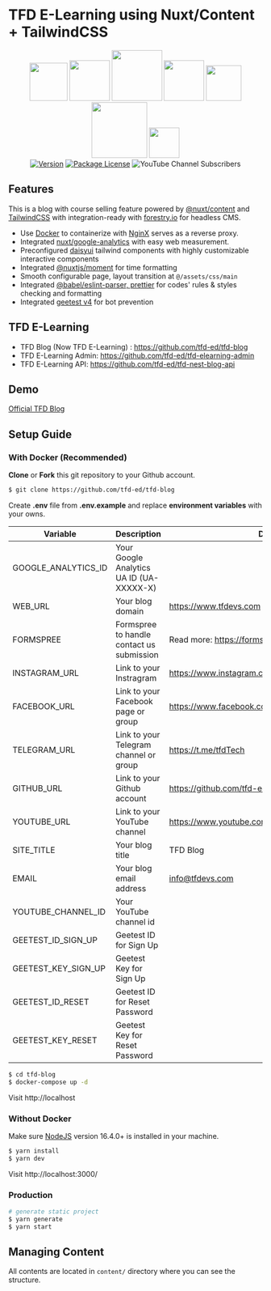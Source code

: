 <h1>TFD E-Learning using Nuxt/Content  + TailwindCSS
  <a  
    href="https://nestjs.com/"  
    target="blank"  
  ></a>
</h1>

<p align="center">  
<img src="https://img.shields.io/badge/docker-%230db7ed.svg?style=for-the-badge&logo=docker&logoColor=white" width="75">
<img src="https://img.shields.io/badge/node.js-%2343853D.svg?style=for-the-badge&logo=node.js&logoColor=white" width="80">  
<img src="https://img.shields.io/badge/javascript-%23323330.svg?style=for-the-badge&logo=javascript&logoColor=%23F7DF1E" width="100">  
<img src="https://img.shields.io/badge/ESLint-4B3263?style=for-the-badge&logo=eslint&logoColor=white" width="80">  
<img src="https://img.shields.io/badge/Nuxt-black?style=for-the-badge&logo=nuxt.js&logoColor=white" width="70">  
<img src="https://img.shields.io/badge/tailwindcss-%2338B2AC.svg?style=for-the-badge&logo=tailwind-css&logoColor=white" width="110">
<img src="https://img.shields.io/badge/-jest-%23C21325?style=for-the-badge&logo=jest&logoColor=white" width="60">  
<br/>
<a href="https://www.npmjs.com/package/nuxt" target="_blank"><img src="https://badgen.net/npm/v/nuxt" alt="Version" /></a>  
<a href="https://www.gnu.org/licenses/gpl-3.0" target="_blank"><img src="https://img.shields.io/badge/License-GPLv3-blue.svg" alt="Package License" /></a>  
<img alt="YouTube Channel Subscribers" src="https://img.shields.io/youtube/channel/subscribers/UCJHZ__wUxS9lgTZHMxpMJcQ?style=social">  
<br/>   
</p>

## Features

This is a blog with course selling feature powered by [@nuxt/content](https://content.nuxtjs.org/) and  [TailwindCSS](https://tailwindcss.com/)  with integration-ready with [forestry.io](https://forestry.io/) for headless CMS.

- Use [Docker](https://www.docker.com/) to containerize with [NginX](https://www.nginx.com/) serves as a reverse proxy.
- Integrated [nuxt/google-analytics](https://google-analytics.nuxtjs.org/) with easy web measurement.
- Preconfigured [daisyui](https://daisyui.com/) tailwind components with highly customizable interactive components
- Integrated [@nuxtjs/moment](https://www.npmjs.com/package/@nuxtjs/moment) for time formatting
- Smooth configurable page, layout transition at ``@/assets/css/main``
- Integrated [@babel/eslint-parser, prettier](https://www.npmjs.com/package/@babel/eslint-parser) for codes' rules & styles checking and formatting
- Integrated [geetest v4](https://www.geetest.com/en/) for bot prevention

## TFD E-Learning
- TFD Blog (Now TFD E-Learning) : https://github.com/tfd-ed/tfd-blog
- TFD E-Learning Admin: https://github.com/tfd-ed/tfd-elearning-admin
- TFD E-Learning API: https://github.com/tfd-ed/tfd-nest-blog-api

## Demo
[Official TFD Blog](https://tfdevs.com)

## Setup Guide
### With Docker (Recommended)
**Clone** or **Fork** this git repository to your Github account.
```bash  
$ git clone https://github.com/tfd-ed/tfd-blog  
````  
Create **.env** file from **.env.example** and replace **environment variables** with your owns.

| Variable  | Description                               | Default                                         |  
|---|-------------------------------------------|-------------------------------------------------|
| GOOGLE_ANALYTICS_ID  | Your Google Analytics UA ID (UA-XXXXX-X)  |                                                 | 
|  WEB_URL | Your blog domain                          | https://www.tfdevs.com                          |
|  FORMSPREE | Formspree to handle contact us submission | Read more: https://formspree.io/                                     |
|  INSTAGRAM_URL | Link to your Instragram                   | https://www.instagram.com/darachaukh/           |
|  FACEBOOK_URL | Link to your Facebook page or group       | https://www.facebook.com/teachingfordevelopment | 
|  TELEGRAM_URL | Link to your Telegram channel or group    | https://t.me/tfdTech                            | 
|  GITHUB_URL | Link to your Github account               | https://github.com/tfd-ed                       | 
| YOUTUBE_URL  | Link to your YouTube channel              | https://www.youtube.com/c/TeachingForDevelopment | 
|  SITE_TITLE | Your blog title                           | TFD Blog                                        | 
|  EMAIL | Your blog email address                   | info@tfdevs.com                                 | 
| YOUTUBE_CHANNEL_ID | Your YouTube channel id                   |                        |
| GEETEST_ID_SIGN_UP | Geetest ID for Sign Up                    |                        |
| GEETEST_KEY_SIGN_UP | Geetest Key for Sign Up                   |                         |
| GEETEST_ID_RESET | Geetest ID for Reset Password             |                          |
| GEETEST_KEY_RESET | Geetest Key for Reset Password            |                          |

```bash    
$ cd tfd-blog   
$ docker-compose up -d   
````  
Visit http://localhost
### Without Docker
Make sure [NodeJS](https://nodejs.dev/) version 16.4.0+ is installed in your machine.
```bash      
$ yarn install  
$ yarn dev  
````  
Visit http://localhost:3000/

### Production
```bash  
# generate static project  
$ yarn generate  
$ yarn start  
```  

## Managing Content

All contents are located in `content/` directory where you can see the structure.
